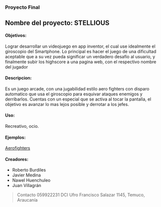 ### Proyecto Final
  
## Nombre del proyecto: STELLIOUS
#### Objetivos: 
Lograr desarrollar un videojuego en app inventor, el cual use idealmente el giroscopio del Smartphone.
 Lo principal es hacer el juego de una dificultad aceptable que a su vez pueda significar un verdadero desafío al usuario, y finalmente subir los highscore a una pagina web, con el respectivo nombre del jugador 
#### Descripcion: 
Es un juego arcade, con una jugabilidad estilo aero fighters con disparo automatico que usa el giroscopio para esquivar ataques enemigos y derribarlos. Cuentas con un especial que se activa al tocar la pantalla, el objetivo es avanzar lo mas lejos posible y derrotar a los jefes. 
#### Uso: 
Recreativo, ocio. 

#### Ejemplos: 
[Aerofighters](https://www.youtube.com/watch?v=5Phj-735p30)

#### Creadores: 
- Roberto Burdiles 
- Javier Medina 
- Nawel Huenchuleo 
- Juan Villagrán

> Contacto 059922231 DCI Ufro Francisco Salazar 1145, Temuco, Araucanía
